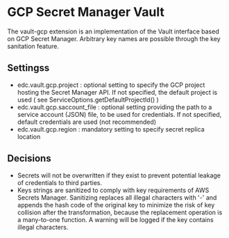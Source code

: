 # GCP Secret Manager Vault

The vault-gcp extension is an implementation of the Vault interface based on GCP Secret Manager.
Arbitrary key names are possible through the key sanitation feature. 

## Settingss

- edc.vault.gcp.project : optional setting to specify the GCP project hosting the Secret Manager API. If not specified, the default project is used ( see ServiceOptions.getDefaultProjectId() )
- edc.vault.gcp.saccount_file : optional setting providing the path to a service account (JSON) file, to be used for credentials. If not specified, default credentials are used (not recommended)
- edc.vault.gcp.region : mandatory setting to specify secret replica location

## Decisions
- Secrets will not be overwritten if they exist to prevent potential leakage of credentials to third parties.
- Keys strings are sanitized to comply with key requirements of AWS Secrets Manager. Sanitizing replaces all illegal characters with '-' and appends the hash code of the original key to minimize the risk of key collision after the transformation, because the replacement operation is a many-to-one function. A warning will be logged if the key contains illegal characters.
